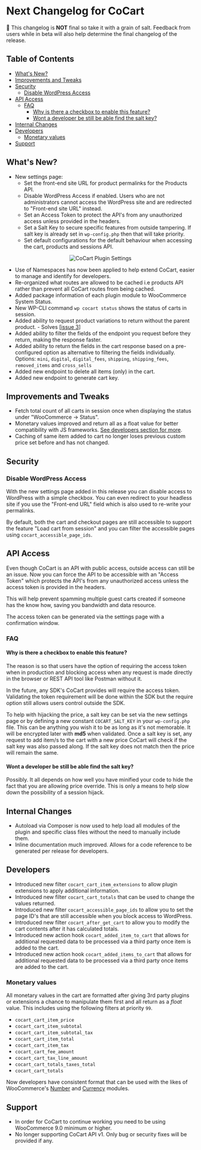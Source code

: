 # Next Changelog for CoCart <!-- omit in toc -->

📢 This changelog is **NOT** final so take it with a grain of salt. Feedback from users while in beta will also help determine the final changelog of the release.

## Table of Contents <!-- omit in toc -->

- [What's New?](#whats-new)
- [Improvements and Tweaks](#improvements-and-tweaks)
- [Security](#security)
  - [Disable WordPress Access](#disable-wordpress-access)
- [API Access](#api-access)
  - [FAQ](#faq)
    - [Why is there a checkbox to enable this feature?](#why-is-there-a-checkbox-to-enable-this-feature)
    - [Wont a developer be still be able find the salt key?](#wont-a-developer-be-still-be-able-find-the-salt-key)
- [Internal Changes](#internal-changes)
- [Developers](#developers)
  - [Monetary values](#monetary-values)
- [Support](#support)

## What's New?

- New settings page:
  - Set the front-end site URL for product permalinks for the Products API.
  - Disable WordPress Access if enabled. Users who are not administrators cannot access the WordPress site and are redirected to "Front-end site URL" instead.
  - Set an Access Token to protect the API's from any unauthorized access unless provided in the headers.
  - Set a Salt Key to secure specific features from outside tampering. If salt key is already set in `wp-config.php` then that will take priority.
  - Set default configurations for the default behaviour when accessing the cart, products and sessions API.

<p align="center"><img src="https://raw.githubusercontent.com/co-cart/co-cart/dev/docs/images/cocart-settings.png" alt="CoCart Plugin Settings" /></p>

- Use of Namespaces has now been applied to help extend CoCart, easier to manage and identify for developers.
- Re-organized what routes are allowed to be cached i.e products API rather than prevent all CoCart routes from being cached.
- Added package information of each plugin module to WooCommerce System Status.
- New WP-CLI command `wp cocart status` shows the status of carts in session.
- Added ability to request product variations to return without the parent product. - Solves [[issue 3](https://github.com/co-cart/cocart-products-api/issues/3)]
- Added ability to filter the fields of the endpoint you request before they return, making the response faster.
- Added ability to return the fields in the cart response based on a pre-configured option as alternative to filtering the fields individually. Options: `mini`, `digital`, `digital_fees`, `shipping`, `shipping_fees`, `removed_items` and `cross_sells`
- Added new endpoint to delete all items (only) in the cart.
- Added new endpoint to generate cart key.

## Improvements and Tweaks

- Fetch total count of all carts in session once when displaying the status under "WooCommerce -> Status".
- Monetary values improved and return all as a float value for better compatibility with JS frameworks. [See developers section for more](#developers).
- Caching of same item added to cart no longer loses previous custom price set before and has not changed.

## Security

### Disable WordPress Access

With the new settings page added in this release you can disable access to WordPress with a simple checkbox. You can even redirect to your headless site if you use the "Front-end URL" field which is also used to re-write your permalinks.

By default, both the cart and checkout pages are still accessible to support the feature "Load cart from session" and you can filter the accessible pages using `cocart_accessible_page_ids`.

## API Access

Even though CoCart is an API with public access, outside access can still be an issue. Now you can force the API to be accessible with an "Access Token" which protects the API's from any unauthorized access unless the access token is provided in the headers.

This will help prevent spamming multiple guest carts created if someone has the know how, saving you bandwidth and data resource.

The access token can be generated via the settings page with a confirmation window.

### FAQ

#### Why is there a checkbox to enable this feature?

The reason is so that users have the option of requiring the access token when in production and blocking access when any request is made directly in the browser or REST API tool like Postman without it.

In the future, any SDK's CoCart provides will require the access token. Validating the token requirement will be done within the SDK but the require option still allows users control outside the SDK.

To help with hijacking the price, a salt key can be set via the new settings page or by defining a new constant `COCART_SALT_KEY` in your `wp-config.php` file. This can be anything you wish it to be as long as it's not memorable. It will be encrypted later with **md5** when validated. Once a salt key is set, any request to add item/s to the cart with a new price CoCart will check if the salt key was also passed along. If the salt key does not match then the price will remain the same.

#### Wont a developer be still be able find the salt key?

Possibly. It all depends on how well you have minified your code to hide the fact that you are allowing price override. This is only a means to help slow down the possibility of a session hijack.

## Internal Changes

- Autoload via Composer is now used to help load all modules of the plugin and specific class files without the need to manually include them.
- Inline documentation much improved. Allows for a code reference to be generated per release for developers.

## Developers

- Introduced new filter `cocart_cart_item_extensions` to allow plugin extensions to apply additional information.
- Introduced new filter `cocart_cart_totals` that can be used to change the values returned.
- Introduced new filter `cocart_accessible_page_ids` to allow you to set the page ID's that are still accessible when you block access to WordPress.
- Introduced new filter `cocart_after_get_cart` to allow you to modify the cart contents after it has calculated totals.
- Introduced new action hook `cocart_added_item_to_cart` that allows for additional requested data to be processed via a third party once item is added to the cart.
- Introduced new action hook `cocart_added_items_to_cart` that allows for additional requested data to be processed via a third party once items are added to the cart.

### Monetary values

All monetary values in the cart are formatted after giving 3rd party plugins or extensions a chance to manipulate them first and all return as a _float_ value. This includes using the following filters at priority `99`.

- `cocart_cart_item_price`
- `cocart_cart_item_subtotal`
- `cocart_cart_item_subtotal_tax`
- `cocart_cart_item_total`
- `cocart_cart_item_tax`
- `cocart_cart_fee_amount`
- `cocart_cart_tax_line_amount`
- `cocart_cart_totals_taxes_total`
- `cocart_cart_totals`

Now developers have consistent format that can be used with the likes of WooCommerce's [Number](https://www.npmjs.com/package/@woocommerce/number) and [Currency](https://www.npmjs.com/package/@woocommerce/currency) modules.

## Support

- In order for CoCart to continue working you need to be using WooCommerce 9.0 minimum or higher.
- No longer supporting CoCart API v1. Only bug or security fixes will be provided if any.
